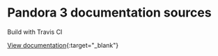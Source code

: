 # Pandora 3 documentation sources

Build with Travis CI

[View documentation](https://nescafe62.github.io/pandora3){:target="_blank"}
